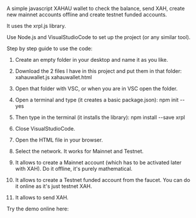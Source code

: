 A simple javascript XAHAU wallet to check the balance, send XAH, create new mainnet accounts offline and create testnet funded accounts.

It uses the xrpl.js library.

Use Node.js and VisualStudioCode to set up the project (or any similar tool). 

Step by step guide to use the code:

1) Create an empty folder in your desktop and name it as you like.

2) Download the 2 files I have in this project and put them in that folder:  xahauwallet.js xahauwallet.html

3) Open that folder with VSC, or when you are in VSC open the folder.

4) Open a terminal and type (it creates a basic package.json): npm init --yes

5) Then type in the terminal (it installs the library): npm install --save xrpl

6) Close VisualStudioCode.

7) Open the HTML file in your browser.

8) Select the network. It works for Mainnet and Testnet.

9) It allows to create a Mainnet account (which has to be activated later with XAH). Do it offline, it's purely mathematical.

10) It allows to create a Testnet funded account from the faucet. You can do it online as it's just testnet XAH.

11) It allows to send XAH.

Try the demo online here:
